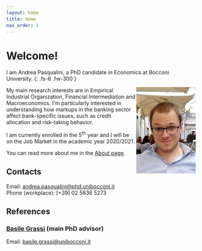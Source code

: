 ```yaml
---
layout: home
title: Home
nav_order: 1
---
```


# Welcome!

I am Andrea Pasqualini, a PhD candidate in Economics at Bocconi University.
{: .fs-6 .fw-300 }

<img src="/assets/img/picture.jpg" align="right" alt="Profile picture" class="inline">

My main research interests are in Empirical Industrial Organization, Financial Intermediation and Macroeconomics.
I'm particularly interested in understanding how markups in the banking sector affect bank-specific issues, such as credit allocation and risk-taking behavior.

I am currently enrolled in the 5<sup>th</sup> year and I will be on the Job Market in the academic year 2020/2021.

You can read more about me in the [About page](/_pages/about.md).


## Contacts

Email: [andrea.pasqualini@phd.unibocconi.it](mailto:andrea.pasqualini@phd.unibocconi.it) <br>
Phone (workplace): [+39] 02 5836 5273


## References

### [Basile Grassi](https://sites.google.com/site/grassibasile/) (main PhD advisor)

Email: [basile.grassi@unibocconi.it](mailto:basile.grassi@unibocconi.it)
